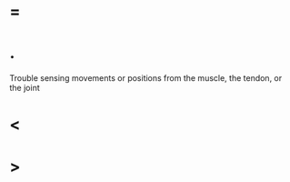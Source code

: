 # =

# .

Trouble sensing movements or positions from the muscle, the tendon, or the joint

# <

# >

